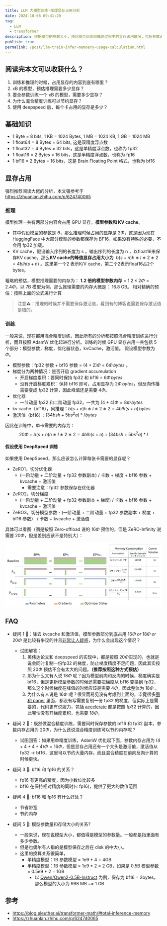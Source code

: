 ```yaml
---
title: LLM 大模型训练-推理显存占用分析
date: 2024-10-06 09:41:20
tag:
  - LLM
  - transformer
description: 根据模型的参数大小，预估模型训练和推理过程中的显存占用情况，包括参数占用显存大小、优化器占用显存大小...KV Cache 和 中间激活值的计算方式
publish: true
permalink: /post/llm-train-infer-memoery-usage-calculation.html
---
```


## 阅读完本文可以收获什么？

1. 训练和推理的时候，占用显存的内容到底有哪里？
2. xB 的模型，预估推理需要多少显存？
3. 要全参数训练一个 xB 的模型，需要多少显存？
4. 为什么混合精度训练可以节约显存？
5. 使用 deepspeed 后，每个卡占用的显存是多少？

## 基础知识

- 1 Byte = 8 bits, 1 KB = 1024 Bytes, 1 MB = 1024 KB, 1 GB = 1024 MB
- 1 float64 = 8 Bytes = 64 bits, 这是双精度浮点数
- 1 float32 = 4 Bytes = 32 bits，这是单精度浮点数，也称为 fp32
- 1 float16 = 2 Bytes = 16 bits，这是半精度浮点数，也称为 fp16
- 1 bf16 = 2 Bytes = 16 bits，这是 Brain Floating Point 格式，也称为 bf16

## 显存占用

强烈推荐阅读大佬的分析，本文强参考于 https://zhuanlan.zhihu.com/p/624740065

### 推理

模型推理一共有两部分内容会占用 GPU 显存，**模型参数和 KV cache**。

- 其中假设模型的参数是 $\theta$，那么推理时候占用的显存是 $2 \Phi$，这是因为现在 HuggingFace 中大部分模型的参数都保存为 BF16，如果没有特殊的必要，不会用 fp32 加载。
- KV cache，假设输入序列的长度为 s ，输出序列的长度为 n ，以float16来保存KV cache，那么**KV cache的峰值显存占用大小为**  $b(s+n)h∗l∗2∗2=4blh(s+n)$ 。这里第一个2 表示K/V cache，第二个2表示float16占2个bytes。

粗略的预估，模型推理需要的内存为： **1.2 倍的模型参数内存** = $1.2 \times 2 \Phi = 2.4 \Phi$，以 7B 模型为例，那么推理需要的内存大概是： 16.8 GB。
相对精确的预估：按照上面的公式进行计算

> 注意⚠️：推理的时候并不需要保存激活值，看到有的博客说需要保存激活值是错的。

### 训练

一般来说，现在都用混合精度训练，因此所有的分析都按照混合精度训练进行分析，而且按照 AdamW 优化起进行分析。训练的时候 GPU 显存占用一共包括 5 个部分：模型参数，梯度，优化器状态，kvCache，激活值。 假设模型参数为 $\Phi$。

- 模型参数：fp32 参数 + bf16 参数 = $(4 + 2 )\Phi$ = $6\Phi \, bytes$ 。
- 梯度分为两种情况：是否开启 gradient accumulation
  - 开启梯度累积：要同时保持 fp32 和 bf16 = $6\Phi \, bytes$
  - 没有开启梯度累积：保持 bf16 即可，占用显存为 $2\Phi \, bytes$，但反向传播需要变成 fp32 计算，因此峰值还是需要 $4\Phi$。
- 优化器
  - 一节动量 fp32 和二阶动量 fp32，一共为 $(4 + 4) \Phi = 8\Phi \, bytes$
- kv cache（bf16），同推理：$b(s+n)h∗l∗2∗2=4blh(s+n) \, bytes$
- 激活值（bf16）: $(34bsh + 5bs^2a)\ast l \, bytes$

因此在训练中，单卡需要的内存为： 
$$20 \Phi + b(s+n)h∗l∗2∗2=4blh(s+n) + (34bsh + 5bs^2a)\ast l$$

#### 假设使用 DeepSpeed 训练
如果使用 DeepSpeed，那么应该怎么计算每张卡需要的显存呢？

- ZeRO1，切分优化器
  - (一阶动量 + 二阶动量 + fp32 参数副本) / 卡数 + 梯度 + bf16 参数 + kvcache + 激活值
    - 需要注意：fp32 参数保存在优化器
- ZeRO2，切分梯度
  - (一阶动量 + 二阶动量 + fp32 参数副本 + 梯度) / 卡数 + bf16 参数 + kvcache + 激活值
- ZeRO3，切分模型参数 - (一阶动量 + 二阶动量 + fp32 参数副本 + 梯度 + bf16 参数） / 卡数 + kvcache + 激活值

具体可以看图（图是按照 Zero-offload 说的 $16\Phi$ 预估的，但是 ZeRO-Infinity 说需要 $20\Phi$，但是差别应该不是特别大）：

![大模型训练推理时候的显存占用计算-20241006094016066.webp](/blog_imgs/20241006094016066.png)

## FAQ

- 疑问 1 🤔：除去 kvcache 和激活值，模型参数部分到底占用 $16\Phi \; or \; 18\Phi \; or \; 20\Phi$ 是比较有争议的并且[非常让人疑惑](https://github.com/huggingface/accelerate/issues/2659)，为什么会出现这个情况？
  - 试图解答：
    1. 英伟达论文和 deepspeed 的实现中，都是按照 $20\Phi$实现的，也就是说会同时复制一份fp32 的梯度，防止梯度精度不足问题，因此其实按照 $20 \Phi$ 预估不会有太大的问题。**（推荐按照这种方式预估）**
    2. 那为什么又有人说 $18\Phi$ 呢？因为模型前向和反向的时候，梯度确实是 bf16，但是更新模型参数的时候还需要把梯度从 bf16 变换到 fp32，那么这个时候梯度在峰值的时候应该是需要 $4\Phi$，因此整体为 $18 \Phi$ 。
    3. 为什么有人说是 $16\Phi$ 呢？很显而易见没有考虑到上面的，毕竟很多[图和 paper](https://github.com/microsoft/DeepSpeed/issues/1137) 里面，都没有写需要复制一份 fp32 的梯度，但实际上是需要的，代码更有说服力，包括 [accelerate](https://github.com/huggingface/accelerate/blob/main/src/accelerate/commands/estimate.py#L215-L247) 都是按照 fp32 计算的，因此哪怕没有开梯度累积，也需要 $18\Phi$。


- 疑问 2 🤔：既然做混合精度训练，需要同时保存参数的 bf16 和 fp32 副本，参数内存占用为 $20\Phi$，为什么还说混合精度训练可以节约内存呢？
  - 试图回答：如果用单精度训练，AdamW 优化起下面，参数内存占用为 $(4 + 4 + 4 + 4)\Phi = 16 \Phi$，但是显存占用还有一个大头是激活值，激活值从 fp32 -> bf16，这里可以节约大量内存，而且混合精度在前向反向计算的时候更快。


- 疑问 3 🤔: bf16 和 fp16 的关系？
  - fp16 有更高的精度，因为小数位比较多
  - bf16 在保持相对精度的同时(< fp16)，提供了更大的数值范围

  
- 疑问 4 🤔: bf16 和 fp16 有什么好处？
  - 节省带宽
  - 节约内存


- 疑问 5 🤔: 模型参数量和存储大小的关系?
  - 一般来说，现在说模型大小，都值得是模型的参数量。一般都是指里面有多少参数。
  - 但是也偶尔有人指的是模型保存之后在 disk 的中大小。
  - 这里的换算关系很简单，
    - 单精度模型：1B 参数模型 = 1e9 \* 4 = 4GB
    - 半精度模型：1B 参数模型 = 1e9 * 2 = 2 GB，如果是 0.5B 模型参数 = 0.5e9 * 2 = 1GB
      - 以 [Qwen/Qwen2-0.5B-Instruct](https://huggingface.co/Qwen/Qwen2-0.5B-Instruct) 为例，保存为 bf16 = 2bytes，那么模型的大小为 998 MB ~= 1 GB

## 参考

- https://blog.eleuther.ai/transformer-math/#total-inference-memory
- https://zhuanlan.zhihu.com/p/624740065
